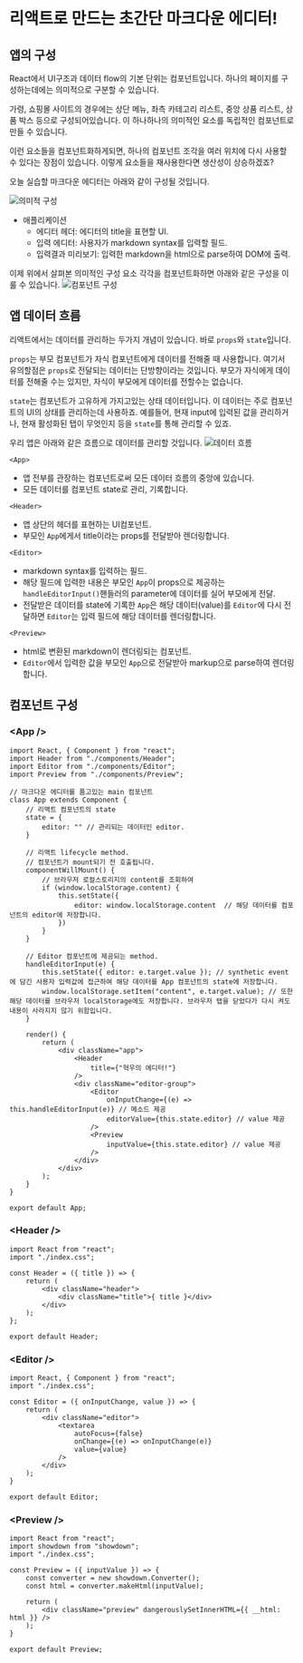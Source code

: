 # 리액트로 만드는 초간단 마크다운 에디터!

## 앱의 구성

React에서 UI구조과 데이터 flow의 기본 단위는 컴포넌트입니다. 하나의 페이지를 구성하는데에는 의미적으로 구분할 수 있습니다.

가령, 쇼핑몰 사이트의 경우에는 상단 메뉴, 좌측 카테고리 리스트, 중앙 상품 리스트, 상품 박스 등으로 구성되어있습니다. 이 하나하나의 의미적인 요소를 독립적인 컴포넌트로 만들 수 있습니다.

이런 요소들을 컴포넌트화하게되면, 하나의 컴포넌트 조각을 여러 위치에 다시 사용할 수 있다는 장점이 있습니다. 이렇게 요소들을 재사용한다면 생산성이 상승하겠죠?

오늘 실습할 마크다운 에디터는 아래와 같이 구성될 것입니다.

![의미적 구성](./assets/semantic-composition.png)
- 애플리케이션
  - 에디터 헤더: 에디터의 title을 표현할 UI.
  - 입력 에디터: 사용자가 markdown syntax를 입력할 필드.
  - 입력결과 미리보기: 입력한 markdown을 html으로 parse하여 DOM에 출력. 

이제 위에서 살펴본 의미적인 구성 요소 각각을 컴포넌트화하면 아래와 같은 구성을 이룰 수 있습니다.
![컴포넌트 구성](./assets/component-composition.png)

## 앱 데이터 흐름

리액트에서는 데이터를 관리하는 두가지 개념이 있습니다. 바로 `props`와 `state`입니다.

`props`는 부모 컴포넌트가 자식 컴포넌트에게 데이터를 전해줄 때 사용합니다. 여기서 유의할점은 `props`로 전달되는 데이터는 단방향이라는 것입니다. 부모가 자식에게 데이터를 전해줄 수는 있지만, 자식이 부모에게 데이터를 전할수는 없습니다.

`state`는 컴포넌트가 고유하게 가지고있는 상태 데이터입니다. 이 데이터는 주로 컴포넌트의 UI의 상태를 관리하는데 사용하죠. 예를들어, 현재 input에 입력된 값을 관리하거나, 현재 활성화된 탭이 무엇인지 등을 `state`를 통해 관리할 수 있죠.

우리 앱은 아래와 같은 흐름으로 데이터를 관리할 것입니다.
![데이터 흐름](./assets/data-flow.png)

`<App>`
- 앱 전부를 관장하는 컴포넌트로써 모든 데이터 흐름의 중앙에 있습니다.
- 모든 데이터를 컴포넌트 state로 관리, 기록합니다.

`<Header>`
- 앱 상단의 헤더를 표현하는 UI컴포넌트.
- 부모인 `App`에게서 title이라는 props를 전달받아 렌더링합니다.

`<Editor>`
- markdown syntax를 입력하는 필드.
- 해당 필드에 입력한 내용은 부모인 `App`이 props으로 제공하는 `handleEditorInput()`핸들러의 parameter에 데이터를 실어 부모에게 전달.
- 전달받은 데이터를 state에 기록한 `App`은 해당 데이터(value)를 `Editor`에 다시 전달하면 `Editor`는 입력 필드에 해당 데이터를 렌더링합니다.

`<Preview>`
- html로 변환된 markdown이 렌더링되는 컴포넌트.
- `Editor`에서 입력한 값을 부모인 `App`으로 전달받아 markup으로 parse하여 렌더링합니다.

## 컴포넌트 구성

### \<App />

```
import React, { Component } from "react";
import Header from "./components/Header";
import Editor from "./components/Editor";
import Preview from "./components/Preview";

// 마크다운 에디터를 품고있는 main 컴포넌트
class App extends Component {
    // 리액트 컴포넌트의 state
    state = {
        editor: "" // 관리되는 데이터인 editor.
    }
    
    // 리액트 lifecycle method.
    // 컴포넌트가 mount되기 전 호출됩니다.
    componentWillMount() {
        // 브라우저 로컬스토리지의 content를 조회하여
        if (window.localStorage.content) {
            this.setState({
                editor: window.localStorage.content  // 해당 데이터를 컴포넌트의 editor에 저장합니다.
            })
        }
    }

    // Editor 컴포넌트에 제공되는 method.
    handleEditorInput(e) {
        this.setState({ editor: e.target.value }); // synthetic event에 담긴 사용자 입력값에 접근하여 해당 데이터를 App 컴포넌트의 state에 저장합니다.
        window.localStorage.setItem("content", e.target.value); // 또한 해당 데이터를 브라우저 localStorage에도 저장합니다. 브라우저 탭을 닫았다가 다시 켜도 내용이 사라지지 않기 위함입니다.
    }

    render() {
        return (
            <div className="app">
                <Header
                    title={"혁우의 에디터!"}
                />
                <div className="editor-group">
                    <Editor
                        onInputChange={(e) => this.handleEditorInput(e)} // 메소드 제공
                        editorValue={this.state.editor} // value 제공
                    />
                    <Preview
                        inputValue={this.state.editor} // value 제공
                    />
                </div>
            </div>
        );
    }
}

export default App;
```
### \<Header />
```
import React from "react";
import "./index.css";

const Header = ({ title }) => {
    return (
        <div className="header">
            <div className="title">{ title }</div>
        </div>
    );
};

export default Header;
```
### \<Editor />
```
import React, { Component } from "react";
import "./index.css";

const Editor = ({ onInputChange, value }) => {
    return (
        <div className="editor">
            <textarea
                autoFocus={false}
                onChange={(e) => onInputChange(e)}
                value={value}
            />
        </div>
    );
}

export default Editor;
```
### \<Preview />
```
import React from "react";
import showdown from "showdown";
import "./index.css";

const Preview = ({ inputValue }) => {
    const converter = new showdown.Converter();
    const html = converter.makeHtml(inputValue);

    return (
        <div className="preview" dangerouslySetInnerHTML={{ __html: html }} />
    );
}

export default Preview;
```
